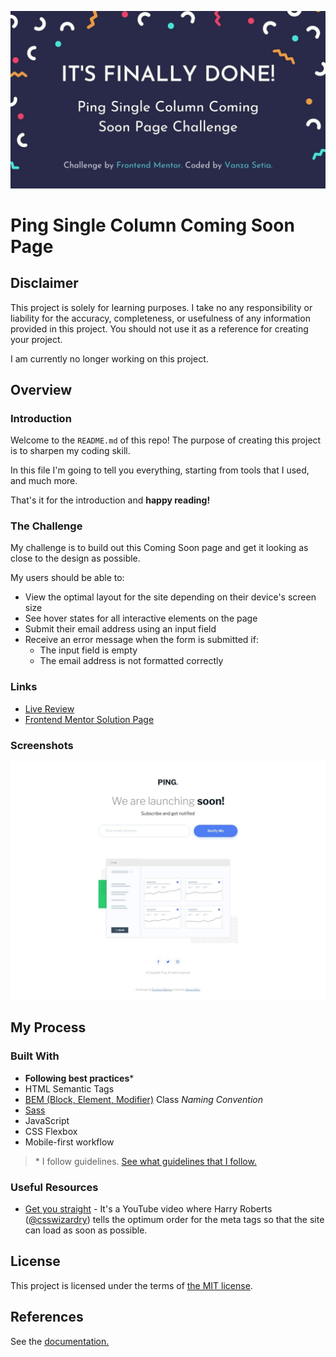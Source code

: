 ![banner](./images/banner.jpg)

# Ping Single Column Coming Soon Page

## Disclaimer

This project is solely for learning purposes. I take no any responsibility or liability for the accuracy, completeness, or usefulness of any information provided in this project. You should not use it as a reference for creating your project.

I am currently no longer working on this project.

## Overview

### Introduction

Welcome to the `README.md` of this repo! The purpose of creating this project is to sharpen my coding skill.

In this file I'm going to tell you everything, starting from tools that I used, and much more.

That's it for the introduction and **happy reading!**

### The Challenge

My challenge is to build out this Coming Soon page and get it looking as close to the design as possible.

My users should be able to:

- View the optimal layout for the site depending on their device's screen size
- See hover states for all interactive elements on the page
- Submit their email address using an input field
- Receive an error message when the form is submitted if:
  - The input field is empty
  - The email address is not formatted correctly

### Links

- [Live Review](https://pingonline.netlify.app/)
- [Frontend Mentor Solution Page](https://www.frontendmentor.io/solutions/ping-single-column-coming-soon-page-html-css-sass-javascript-67lHHLX6N)

### Screenshots

![Desktop](./screenshots/desktop.jpg)

## My Process

### Built With

- **Following best practices**\* 
- HTML Semantic Tags
- [BEM (Block, Element, Modifier)](https://sparkbox.com/foundry/bem_by_example) Class *Naming Convention*
- [Sass](https://sass-lang.com/)
- JavaScript
- CSS Flexbox
- Mobile-first workflow

> \* I follow guidelines. [See what guidelines that I follow.](./docs/README.md#guidelines)

### Useful Resources

- [Get you <head> straight](https://youtu.be/MHyAOZ45vnU) - It's a YouTube video where Harry Roberts ([@csswizardry](https://github.com/csswizardry)) tells the optimum order for the meta tags so that the site can load as soon as possible.

## License

This project is licensed under the terms of [the MIT license](./LICENSE).

## References

See the [documentation.](./docs/README.md)
